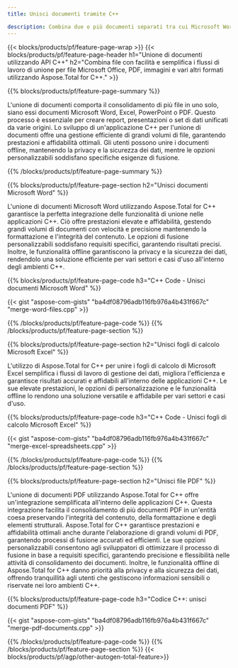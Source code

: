 ```yaml
---
title: Unisci documenti tramite C++ 

description: Combina due o più documenti separati tra cui Microsoft Word, Excel, PowerPoint, PDF e immagini tramite la tua applicazione C++. Testa i risultati della fusione online tramite l'app.
---
```


{{< blocks/products/pf/feature-page-wrap >}}
{{< blocks/products/pf/feature-page-header h1="Unione di documenti utilizzando API C++" h2="Combina file con facilità e semplifica i flussi di lavoro di unione per file Microsoft Office, PDF, immagini e vari altri formati utilizzando Aspose.Total for C++." >}}

{{% blocks/products/pf/feature-page-summary %}}

L'unione di documenti comporta il consolidamento di più file in uno solo, siano essi documenti Microsoft Word, Excel, PowerPoint o PDF. Questo processo è essenziale per creare report, presentazioni o set di dati unificati da varie origini. Lo sviluppo di un'applicazione C++ per l'unione di documenti offre una gestione efficiente di grandi volumi di file, garantendo prestazioni e affidabilità ottimali. Gli utenti possono unire i documenti offline, mantenendo la privacy e la sicurezza dei dati, mentre le opzioni personalizzabili soddisfano specifiche esigenze di fusione. 

{{% /blocks/products/pf/feature-page-summary  %}}

{{% blocks/products/pf/feature-page-section  h2="Unisci documenti Microsoft Word" %}}

L'unione di documenti Microsoft Word utilizzando Aspose.Total for C++ garantisce la perfetta integrazione delle funzionalità di unione nelle applicazioni C++. Ciò offre prestazioni elevate e affidabilità, gestendo grandi volumi di documenti con velocità e precisione mantenendo la formattazione e l'integrità del contenuto. Le opzioni di fusione personalizzabili soddisfano requisiti specifici, garantendo risultati precisi. Inoltre, le funzionalità offline garantiscono la privacy e la sicurezza dei dati, rendendolo una soluzione efficiente per vari settori e casi d'uso all'interno degli ambienti C++.


{{% blocks/products/pf/feature-page-code h3="C++ Code - Unisci documenti Microsoft Word" %}}

{{< gist "aspose-com-gists" "ba4df08796adb116fb976a4b431f667c" "merge-word-files.cpp" >}}

{{% /blocks/products/pf/feature-page-code  %}}
{{% /blocks/products/pf/feature-page-section %}}

{{% blocks/products/pf/feature-page-section  h2="Unisci fogli di calcolo Microsoft Excel" %}}

L'utilizzo di Aspose.Total for C++ per unire i fogli di calcolo di Microsoft Excel semplifica i flussi di lavoro di gestione dei dati, migliora l'efficienza e garantisce risultati accurati e affidabili all'interno delle applicazioni C++. Le sue elevate prestazioni, le opzioni di personalizzazione e le funzionalità offline lo rendono una soluzione versatile e affidabile per vari settori e casi d'uso.


{{% blocks/products/pf/feature-page-code h3="C++ Code - Unisci fogli di calcolo Microsoft Excel" %}}

{{< gist "aspose-com-gists" "ba4df08796adb116fb976a4b431f667c" "merge-excel-spreadsheets.cpp" >}}

{{% /blocks/products/pf/feature-page-code  %}}
{{% /blocks/products/pf/feature-page-section %}}


{{% blocks/products/pf/feature-page-section  h2="Unisci file PDF" %}}

L'unione di documenti PDF utilizzando Aspose.Total for C++ offre un'integrazione semplificata all'interno delle applicazioni C++. Questa integrazione facilita il consolidamento di più documenti PDF in un'entità coesa preservando l'integrità del contenuto, della formattazione e degli elementi strutturali. Aspose.Total for C++ garantisce prestazioni e affidabilità ottimali anche durante l'elaborazione di grandi volumi di PDF, garantendo processi di fusione accurati ed efficienti. Le sue opzioni personalizzabili consentono agli sviluppatori di ottimizzare il processo di fusione in base a requisiti specifici, garantendo precisione e flessibilità nelle attività di consolidamento dei documenti. Inoltre, le funzionalità offline di Aspose.Total for C++ danno priorità alla privacy e alla sicurezza dei dati, offrendo tranquillità agli utenti che gestiscono informazioni sensibili o riservate nei loro ambienti C++.

{{% blocks/products/pf/feature-page-code h3="Codice C++: unisci documenti PDF" %}}

{{< gist "aspose-com-gists" "ba4df08796adb116fb976a4b431f667c" "merge-pdf-documents.cpp" >}}

{{% /blocks/products/pf/feature-page-code  %}}
{{% /blocks/products/pf/feature-page-section %}}
{{< blocks/products/pf/agp/other-autogen-total-feature>}}